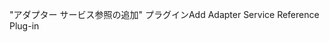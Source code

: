 <span data-ttu-id="ee212-101">"アダプター サービス参照の追加" プラグイン</span><span class="sxs-lookup"><span data-stu-id="ee212-101">Add Adapter Service Reference Plug-in</span></span>